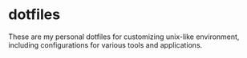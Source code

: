 # dotfiles
These are my personal dotfiles for customizing unix-like environment, including configurations for various tools and applications.
